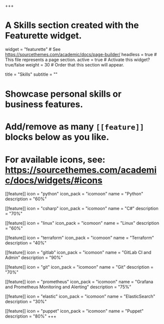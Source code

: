 +++
# A Skills section created with the Featurette widget.
widget = "featurette"  # See https://sourcethemes.com/academic/docs/page-builder/
headless = true  # This file represents a page section.
active = true  # Activate this widget? true/false
weight = 30  # Order that this section will appear.

title = "Skills"
subtitle = ""

# Showcase personal skills or business features.
# 
# Add/remove as many `[[feature]]` blocks below as you like.
# 
# For available icons, see: https://sourcethemes.com/academic/docs/widgets/#icons

[[feature]]
  icon = "python"
  icon_pack = "icomoon"
  name = "Python"
  description = "60%"
  
[[feature]]
  icon = "csharp"
  icon_pack = "icomoon"
  name = "C#"
  description = "70%"

[[feature]]
  icon = "linux"
  icon_pack = "icomoon"
  name = "Linux"
  description = "60%"  
  
[[feature]]
  icon = "terraform"
  icon_pack = "icomoon"
  name = "Terraform"
  description = "40%"
  
[[feature]]
  icon = "gitlab"
  icon_pack = "icomoon"
  name = "GitLab CI and Admin"
  description = "90%"
    
[[feature]]
  icon = "git"
  icon_pack = "icomoon"
  name = "Git"
  description = "70%"

[[feature]]
  icon = "prometheus"
  icon_pack = "icomoon"
  name = "Grafana and Prometheus Monitoring and Alerting"
  description = "75%"
  
[[feature]]
  icon = "elastic"
  icon_pack = "icomoon"
  name = "ElasticSearch"
  description = "30%"
  
[[feature]]
  icon = "puppet"
  icon_pack = "icomoon"
  name = "Puppet"
  description = "80%"
+++
